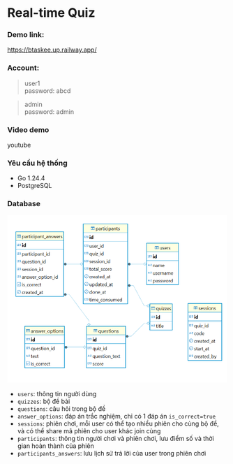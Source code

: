 # Real-time Quiz

### Demo link: 
https://btaskee.up.railway.app/

### Account:
>user1 <br>
password: abcd

>admin <br>
password: admin

### Video demo

youtube 

### Yêu cầu hệ thống
- Go 1.24.4
- PostgreSQL

### Database

![DB diagram](template/diagram/db_diagram.png)

* <code>users</code>: thông tin người dùng
* <code>quizzes</code>: bộ đề bài
* <code>questions</code>: câu hỏi trong bộ đề
* <code>answer_options</code>: đáp án trắc nghiệm, chỉ có 1 đáp án <code>is_correct=true</code>
* <code>sessions</code>: phiên chơi, mỗi user có thể tạo nhiều phiên cho cùng bộ đề, và có thể share mã phiên cho user khác join cùng
* <code>participants</code>: thông tin người chơi và phiên chơi, lưu điểm số và thời gian hoàn thành của phiên
* <code>participants_answers</code>: lưu lịch sử trả lời của user trong phiên chơi 
